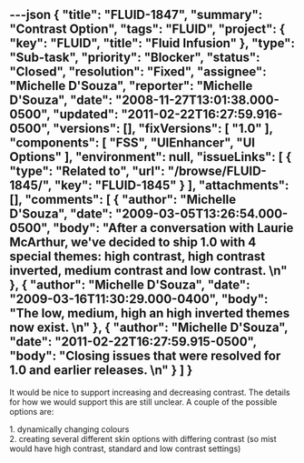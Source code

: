 ---json
{
  "title": "FLUID-1847",
  "summary": "Contrast Option",
  "tags": "FLUID",
  "project": {
    "key": "FLUID",
    "title": "Fluid Infusion"
  },
  "type": "Sub-task",
  "priority": "Blocker",
  "status": "Closed",
  "resolution": "Fixed",
  "assignee": "Michelle D'Souza",
  "reporter": "Michelle D'Souza",
  "date": "2008-11-27T13:01:38.000-0500",
  "updated": "2011-02-22T16:27:59.916-0500",
  "versions": [],
  "fixVersions": [
    "1.0"
  ],
  "components": [
    "FSS",
    "UIEnhancer",
    "UI Options"
  ],
  "environment": null,
  "issueLinks": [
    {
      "type": "Related to",
      "url": "/browse/FLUID-1845/",
      "key": "FLUID-1845"
    }
  ],
  "attachments": [],
  "comments": [
    {
      "author": "Michelle D'Souza",
      "date": "2009-03-05T13:26:54.000-0500",
      "body": "After a conversation with Laurie McArthur, we've decided to ship 1.0 with 4 special themes: high contrast, high contrast inverted, medium contrast and low contrast.&#x20;\n"
    },
    {
      "author": "Michelle D'Souza",
      "date": "2009-03-16T11:30:29.000-0400",
      "body": "The low, medium, high an high inverted themes now exist.&#x20;\n"
    },
    {
      "author": "Michelle D'Souza",
      "date": "2011-02-22T16:27:59.915-0500",
      "body": "Closing issues that were resolved for 1.0 and earlier releases.&#x20;\n"
    }
  ]
}
---
It would be nice to support increasing and decreasing contrast. The details for how we would support this are still unclear. A couple of the possible options are:

1\. dynamically changing colours\
2\. creating several different skin options with differing contrast (so mist would have high contrast, standard and low contrast settings)

        